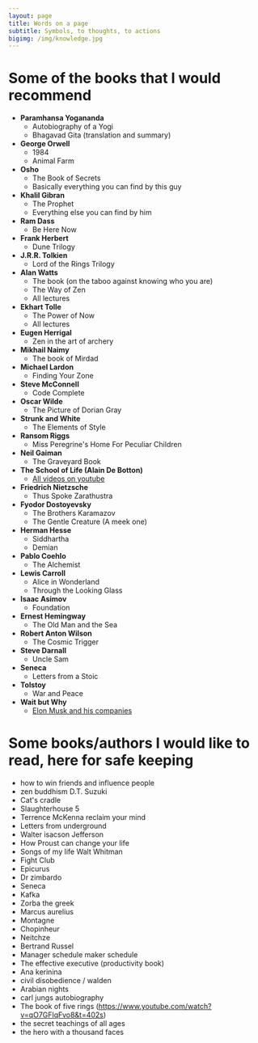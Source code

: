```yaml
---
layout: page
title: Words on a page
subtitle: Symbols, to thoughts, to actions
bigimg: /img/knowledge.jpg
---
```

# Some of the books that I would recommend

* **Paramhansa Yogananda**
  * Autobiography of a Yogi
  * Bhagavad Gita (translation and summary)
* **George Orwell**
  * 1984
  * Animal Farm
* **Osho**
  * The Book of Secrets
  * Basically everything you can find by this guy
* **Khalil Gibran**
  * The Prophet
  * Everything else you can find by him
* **Ram Dass**
  * Be Here Now
* **Frank Herbert**
  * Dune Trilogy
* **J.R.R. Tolkien**
  * Lord of the Rings Trilogy
* **Alan Watts**
  * The book (on the taboo against knowing who you are)
  * The Way of Zen
  * All lectures
* **Ekhart Tolle**
  * The Power of Now
  * All lectures
* **Eugen Herrigal**  
  * Zen in the art of archery
* **Mikhail Naimy**
  * The book of Mirdad
* **Michael Lardon**
  * Finding Your Zone
* **Steve McConnell**
  * Code Complete
* **Oscar Wilde**
  * The Picture of Dorian Gray
* **Strunk and White**
  * The Elements of Style
* **Ransom Riggs** 
  * Miss Peregrine's Home For Peculiar Children
* **Neil Gaiman**
  * The Graveyard Book
* **The School of Life (Alain De Botton)**
  * [All videos on youtube](https://www.youtube.com/user/schooloflifechannel)
* **Friedrich Nietzsche**
  * Thus Spoke Zarathustra
* **Fyodor Dostoyevsky**
  * The Brothers Karamazov
  * The Gentle Creature (A meek one)
* **Herman Hesse**
  * Siddhartha 
  * Demian
* **Pablo Coehlo**
  * The Alchemist
* **Lewis Carroll**
  * Alice in Wonderland
  * Through the Looking Glass
* **Isaac Asimov**
  * Foundation
* **Ernest Hemingway**
  * The Old Man and the Sea
* **Robert Anton Wilson**
  * The Cosmic Trigger
* **Steve Darnall**
  * Uncle Sam
* **Seneca**
  * Letters from a Stoic
* **Tolstoy**
  * War and Peace
* **Wait but Why**
  * [Elon Musk and his companies](https://waitbutwhy.com/2017/03/elon-musk-post-series.html)

# Some books/authors I would like to read, here for safe keeping

* how to win friends and influence people
* zen buddhism D.T. Suzuki
* Cat's cradle
* Slaughterhouse 5
* Terrence McKenna reclaim your mind
* Letters from underground
* Walter isacson Jefferson
* How Proust can change your life
* Songs of my life Walt Whitman
* Fight Club
* Epicurus
* Dr zimbardo
* Seneca
* Kafka
* Zorba the greek
* Marcus aurelius
* Montagne
* Chopinheur
* Neitchze
* Bertrand Russel
* Manager schedule maker schedule
* The effective executive (productivity book)
* Ana kerinina
* civil disobedience / walden
* Arabian nights
* carl jungs autobiography
* The book of five rings (https://www.youtube.com/watch?v=qO7GFIqFvo8&t=402s)
* the secret teachings of all ages
* the hero with a thousand faces
